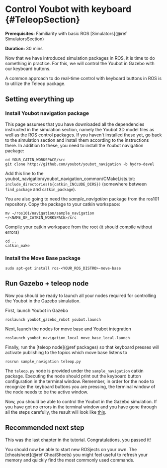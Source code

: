 Control Youbot with keyboard {#TeleopSection} 
===============

__Prerequisites:__ Familiarity with basic ROS [Simulators](@ref SimulatorsSection)

__Duration:__ 30 mins


Now that we have introduced simulation packages in ROS, it is time to do something in practice. For this, we will control the Youbot in Gazebo with our keyboard buttons.

A common approach to do real-time control with keyboard buttons in ROS is to utilize the Teleop package.

## Setting everything up

### Install Youbot navigation package

This page assumes that you have downloaded all the dependencies instructed in the simulation section, namely the Youbot 3D model files as well as the ROS control packages. If you haven't installed these yet, go back to the simulation section and install them according to the instructions there. In addition to these, you need to install the Youbot navigation package:

	cd YOUR_CATIN_WORKSPACE/src
	git clone http://github.com/youbot/youbot_navigation -b hydro-devel

Add this line to the youbot_navigation/youbot_navigation_common/CMakeLists.txt:
`include_directories(${catkin_INCLUDE_DIRS})` (somewhere between `find_package` and `catkin_package`).

You are also going to need the *sample_navigation* package from the ros101 repository. Copy the package to your catkin workspace:

    mv ~/ros101/navigation/sample_navigation ~/<NAME_OF_CATKIN_WORKSPACE>/src

Compile your catkin workspace from the root (it should compile without errors)

	cd ..
	catkin_make

### Install the Move Base package

	sudo apt-get install ros-<YOUR_ROS_DISTRO>-move-base

## Run Gazebo + teleop node

Now you should be ready to launch all your nodes required for controlling the Youbot in the Gazebo simulation.

First, launch Youbot in Gazebo

	roslaunch youbot_gazebo_robot youbot.launch

Next, launch the nodes for move base and Youbot integration

	roslaunch youbot_navigation_local move_base_local.launch

Finally, run the [teleop node](@ref packages) so that keyboard presses will activate publishing to the topics which move base listens to

	rosrun sample_navigation teleop.py

The `teleop.py` node is provided under the `sample_navigation` catkin package. Executing the node should print out the keyboard button configuration in the terminal window. Remember, in order for the node to recognize the keyboard buttons you are pressing, the terminal window of the node needs to be the active window. 

Now, you should be able to control the Youbot in the Gazebo simulation. If you have got no errors in the terminal window and you have gone through all the steps carefully, the result will look like [this](https://gitlab.com/ktiwari9/ros101/blob/master/docs/gifs/youbot_gazebo_teleop.gif).

## Recommended next step

This was the last chapter in the tutorial. Congratulations, you passed it!

You should now be able to start new ROSjects on your own. The [cheatsheet](@ref CheatSheets) you might feel useful to refresh your memory and quickly find the most commonly used commands.
